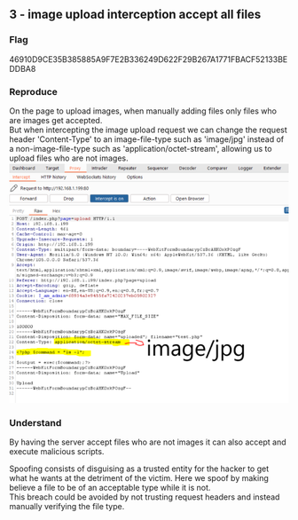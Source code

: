 ## 3 - image upload interception accept all files
### Flag
46910D9CE35B385885A9F7E2B336249D622F29B267A1771FBACF52133BEDDBA8

### Reproduce
On the page to upload images, when manually adding files only files who are images get accepted.<br>
But when intercepting the image upload request we can change the request header 'Content-Type' to an image-file-type such as 'image/jpg' instead of a non-image-file-type such as 'application/octet-stream', allowing us to upload files who are not images.
![](/../images/4.png)<br>

### Understand
By having the server accept files who are not images it can also accept and execute malicious scripts.

Spoofing consists of disguising as a trusted entity for the hacker to get what he wants at the detriment of the victim. Here we spoof by making believe a file to be of an acceptable type while it is not.<br>
This breach could be avoided by not trusting request headers and instead manually verifying the file type.

